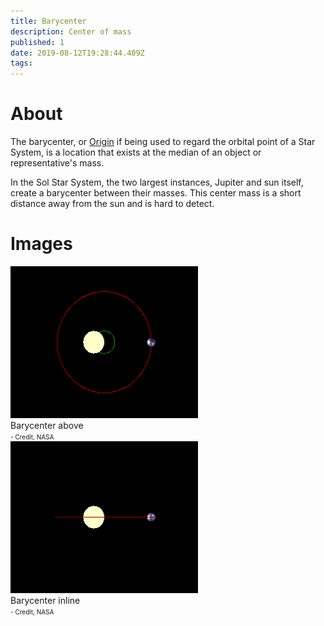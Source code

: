 ```yaml
---
title: Barycenter
description: Center of mass
published: 1
date: 2019-08-12T19:28:44.409Z
tags: 
---
```


# About
The barycenter, or [Origin](/mathematics/origin) if being used to regard the orbital point of a Star System, is a location that exists at the median of an object or representative's mass.

In the Sol Star System, the two largest instances, Jupiter and sun itself, create a barycenter between their masses. This center mass is a short distance away from the sun and is hard to detect.

# Images
<link rel="stylesheet" href="/uploads/css/core.css">

<div class="gallery">
	<a target="_blank" href="/uploads/math/barycenter-above.gif">
		<img src="/uploads/math/barycenter-above.gif" alt="drawing"/>
	</a>
	<div class="desc">Barycenter above<br><font size="1">- Credit, NASA</font></div>
</div>

<div class="gallery">
	<a target="_blank" href="/uploads/math/barycenter-inline.gif">
		<img src="/uploads/math/barycenter-inline.gif" alt="drawing"/>
	</a>
	<div class="desc">Barycenter inline<br><font size="1">- Credit, NASA</font></div>
</div>